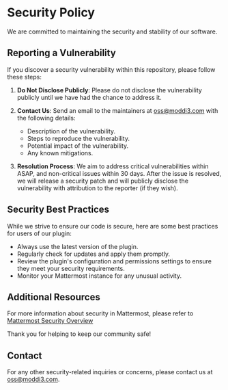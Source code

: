 # Security Policy

We are committed to maintaining the security and stability of our software.

## Reporting a Vulnerability

If you discover a security vulnerability within this repository, please follow these steps:

1. **Do Not Disclose Publicly**: Please do not disclose the vulnerability publicly until we have had the chance to address it.

2. **Contact Us**: Send an email to the maintainers at [oss@moddi3.com](mailto:oss@moddi3.com) with the following details:
   - Description of the vulnerability.
   - Steps to reproduce the vulnerability.
   - Potential impact of the vulnerability.
   - Any known mitigations.

4. **Resolution Process**: We aim to address critical vulnerabilities within ASAP, and non-critical issues within 30 days. After the issue is resolved, we will release a security patch and will publicly disclose the vulnerability with attribution to the reporter (if they wish).

## Security Best Practices

While we strive to ensure our code is secure, here are some best practices for users of our plugin:
- Always use the latest version of the plugin.
- Regularly check for updates and apply them promptly.
- Review the plugin's configuration and permissions settings to ensure they meet your security requirements.
- Monitor your Mattermost instance for any unusual activity.

## Additional Resources

For more information about security in Mattermost, please refer to [Mattermost Security Overview](https://docs.mattermost.com/about/security.html)

Thank you for helping to keep our community safe!

## Contact

For any other security-related inquiries or concerns, please contact us at [oss@moddi3.com](mailto:oss@moddi3.com).


